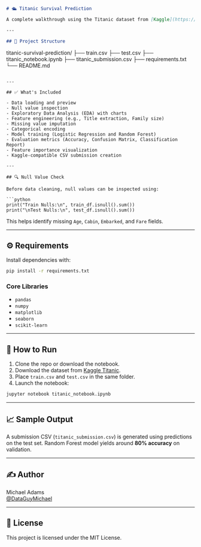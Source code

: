 ```markdown
# 🛳️ Titanic Survival Prediction

A complete walkthrough using the Titanic dataset from [Kaggle](https://www.kaggle.com/competitions/titanic) to predict passenger survival. This project covers everything from exploratory data analysis to machine learning model training and submission creation.

---

## 📁 Project Structure

```
titanic-survival-prediction/
├── train.csv
├── test.csv
├── titanic_notebook.ipynb
├── titanic_submission.csv
├── requirements.txt
└── README.md
```

---

## ✅ What's Included

- Data loading and preview
- Null value inspection
- Exploratory Data Analysis (EDA) with charts
- Feature engineering (e.g., Title extraction, Family size)
- Missing value imputation
- Categorical encoding
- Model training (Logistic Regression and Random Forest)
- Evaluation metrics (Accuracy, Confusion Matrix, Classification Report)
- Feature importance visualization
- Kaggle-compatible CSV submission creation

---

## 🔍 Null Value Check

Before data cleaning, null values can be inspected using:

```python
print("Train Nulls:\n", train_df.isnull().sum())
print("\nTest Nulls:\n", test_df.isnull().sum())
```

This helps identify missing `Age`, `Cabin`, `Embarked`, and `Fare` fields.

---

## ⚙️ Requirements

Install dependencies with:

```bash
pip install -r requirements.txt
```

### Core Libraries

- `pandas`
- `numpy`
- `matplotlib`
- `seaborn`
- `scikit-learn`

---

## 🚀 How to Run

1. Clone the repo or download the notebook.
2. Download the dataset from [Kaggle Titanic](https://www.kaggle.com/competitions/titanic/data).
3. Place `train.csv` and `test.csv` in the same folder.
4. Launch the notebook:

```bash
jupyter notebook titanic_notebook.ipynb
```

---

## 📈 Sample Output

A submission CSV (`titanic_submission.csv`) is generated using predictions on the test set. Random Forest model yields around **80% accuracy** on validation.

---

## ✍️ Author

Michael Adams  
[@DataGuyMichael]([https://www.linkedin.com/in/michaeladamsds](https://linktr.ee/thedataguymichael))

---

## 📜 License

This project is licensed under the MIT License.
```

